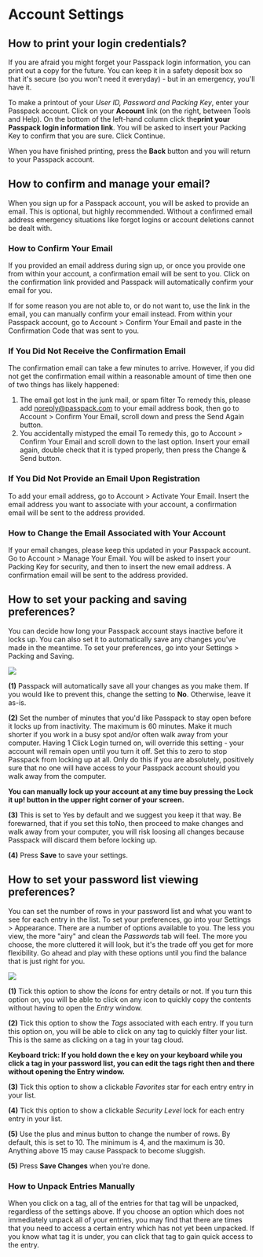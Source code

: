 # Account Settings

## How to print your login credentials?

If you are afraid you might forget your Passpack login information, you can print out a copy for the future. You can keep it in a safety deposit box so that it's secure \(so you won't need it everyday\) - but in an emergency, you'll have it.

To make a printout of your _User ID, Password and Packing Key_, enter your Passpack account. Click on your **Account** link \(on the right, between Tools and Help\). On the bottom of the left-hand column click the**print your Passpack login information link**. You will be asked to insert your Packing Key to confirm that you are sure. Click Continue.

When you have finished printing, press the **Back** button and you will return to your Passpack account.




## How to confirm and manage your email?

When you sign up for a Passpack account, you will be asked to provide an email. This is optional, but highly recommended. Without a confirmed email address emergency situations like forgot logins or account deletions cannot be dealt with.

### How to Confirm Your Email

If you provided an email address during sign up, or once you provide one from within your account, a confirmation email will be sent to you. Click on the confirmation link provided and Passpack will automatically confirm your email for you.

If for some reason you are not able to, or do not want to, use the link in the email, you can manually confirm your email instead. From within your Passpack account, go to Account &gt; Confirm Your Email and paste in the Confirmation Code that was sent to you.

### If You Did Not Receive the Confirmation Email

The confirmation email can take a few minutes to arrive. However, if you did not get the confirmation email within a reasonable amount of time then one of two things has likely happened:

1. The email got lost in the junk mail, or spam filter To remedy this, please add  noreply@passpack.com to your email address book, then go to Account &gt; Confirm Your Email, scroll down and press the Send Again button.  
2. You accidentally mistyped the email To remedy this, go to Account &gt; Confirm Your Email and scroll down to the last option. Insert your email again, double check that it is typed properly, then press the Change & Send button.

### If You Did Not Provide an Email Upon Registration

To add your email address, go to Account &gt; Activate Your Email. Insert the email address you want to associate with your account, a confirmation email will be sent to the address provided.

### How to Change the Email Associated with Your Account

If your email changes, please keep this updated in your Passpack account. Go to Account &gt; Manage Your Email. You will be asked to insert your Packing Key for security, and then to insert the new email address. A confirmation email will be sent to the address provided.

## How to set your packing and saving preferences?

You can decide how long your Passpack account stays inactive before it locks up. You can also set it to automatically save any changes you've made in the meantime. To set your preferences, go into your Settings &gt; Packing and Saving.

![](/assets/assets%2F-LCBoecSUMMtKc_rFkkd%2F-LEIE24egjDHP7sAxWgu%2F-LEIEah6YyDQLBKD6JRq%2Fpackingsaving.jpg)

**\(1\)** Passpack will automatically save all your changes as you make them. If you would like to prevent this, change the setting to **No**. Otherwise, leave it as-is.

**\(2\)** Set the number of minutes that you'd like Passpack to stay open before it locks up from inactivity. The maximum is 60 minutes. Make it much shorter if you work in a busy spot and/or often walk away from your computer. Having 1 Click Login turned on, will override this setting - your account will remain open until you turn it off. Set this to zero to stop Passpack from locking up at all. Only do this if you are absolutely, positively sure that no one will have access to your Passpack account should you walk away from the computer.

**You can manually lock up your account at any time buy pressing the Lock it up! button in the upper right corner of your screen.**

**\(3\)** This is set to Yes by default and we suggest you keep it that way. Be forewarned, that if you set this toNo, then proceed to make changes and walk away from your computer, you will risk loosing all changes because Passpack will discard them before locking up.

**\(4\)** Press **Save** to save your settings.

## How to set your password list viewing preferences?

You can set the number of rows in your password list and what you want to see for each entry in the list. To set your preferences, go into your Settings &gt; Appearance. There are a number of options available to you. The less you view, the more "airy" and clean the _Passwords_ tab will feel. The more you choose, the more cluttered it will look, but it's the trade off you get for more flexibility. Go ahead and play with these options until you find the balance that is just right for you.

![](/assets/assets%2F-LCBoecSUMMtKc_rFkkd%2F-LEIE24egjDHP7sAxWgu%2F-LEIEy0ItPuVWlqwF3bW%2Fappearance.jpg)

**\(1\)** Tick this option to show the _Icons_ for entry details or not. If you turn this option on, you will be able to click on any icon to quickly copy the contents without having to open the _Entry_ window.

**\(2\)** Tick this option to show the _Tags_ associated with each entry. If you turn this option on, you will be able to click on any tag to quickly filter your list. This is the same as clicking on a tag in your tag cloud.

**Keyboard trick: If you hold down the e key on your keyboard while you click a tag in your password list, you can edit the tags right then and there without opening the Entry window.**

**\(3\)** Tick this option to show a clickable _Favorites_ star for each entry entry in your list.

**\(4\)** Tick this option to show a clickable _Security Level_ lock for each entry entry in your list.

**\(5\)** Use the plus and minus button to change the number of rows. By default, this is set to 10. The minimum is 4, and the maximum is 30. Anything above 15 may cause Passpack to become sluggish.

**\(5\)** Press **Save Changes** when you're done.



### How to Unpack Entries Manually

When you click on a tag, all of the entries for that tag will be unpacked, regardless of the settings above. If you choose an option which does not immediately unpack all of your entries, you may find that there are times that you need to access a certain entry which has not yet been unpacked. If you know what tag it is under, you can click that tag to gain quick access to the entry.

